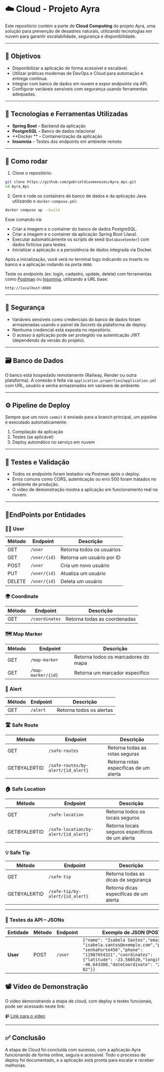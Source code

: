 # ☁️ Cloud - Projeto Ayra

Este repositório contém a parte de **Cloud Computing** do projeto Ayra, uma solução para prevenção de desastres naturais, utilizando tecnologias em nuvem para garantir escalabilidade, segurança e disponibilidade.

---

## 📌 Objetivos

- Disponibilizar a aplicação de forma acessível e escalável.
- Utilizar práticas modernas de DevOps e Cloud para automação e entrega contínua.
- Integrar com banco de dados em nuvem e expor endpoints via API.
- Configurar variáveis sensíveis com segurança usando ferramentas adequadas.

---

## 🧰 Tecnologias e Ferramentas Utilizadas

- **Spring Boot** – Backend da aplicação
- **PostgreSQL** – Banco de dados relacional
- **Docker ** – Containerização da aplicação
- **Insomnia** – Testes dos endpoints em ambiente remoto

---

## 🚀 Como rodar

1. Clone o repositório:

```bash
git clone https://github.com/gabrieldiasmenezes/Ayra_Api.git
cd Ayra_Api
```

2. Gere e rode os containers de banco de dados e da aplicação Java utilizando o `docker-compose.yml`:

```bash
docker compose up --build
```

Esse comando irá:

- Criar a imagem e o container do banco de dados PostgreSQL.
- Criar a imagem e o container da aplicação Spring Boot (Java).
- Executar automaticamente os scripts de seed (`DatabaseSeeder`) com dados fictícios para testes.
- Inicializar a aplicação e a persistência de dados integrada via Docker.

Após a inicialização, você verá no terminal logs indicando os inserts no banco e a aplicação rodando na porta `8080`.

Teste os endpoints (ex: login, cadastro, update, delete) com ferramentas como [Postman](https://www.postman.com/) ou [Insomnia](https://insomnia.rest/), utilizando a URL base:

```
http://localhost:8080
```

---

## 🔐 Segurança

- Variáveis sensíveis como credenciais do banco de dados foram armazenadas usando o painel de *Secrets* da plataforma de deploy.
- Nenhuma credencial está exposta no repositório.
- O acesso à aplicação pode ser protegido via autenticação JWT (dependendo da versão do projeto).

---

## 🗃️ Banco de Dados

O banco está hospedado remotamente (Railway, Render ou outra plataforma). A conexão é feita via `application.properties`/`application.yml` com URL, usuário e senha armazenados em variáveis de ambiente.

---

## ⚙️ Pipeline de Deploy

Sempre que um novo `commit` é enviado para a branch principal, um pipeline é executado automaticamente:

1. Compilação da aplicação
2. Testes (se aplicável)
3. Deploy automático no serviço em nuvem

---

## 🧪 Testes e Validação

- Todos os endpoints foram testados via Postman após o deploy.
- Erros comuns como CORS, autenticação ou erro 500 foram tratados no ambiente de produção.
- O vídeo de demonstração mostra a aplicação em funcionamento real na nuvem.

---
## 📡EndPoints por Entidades

### **🧍‍♂️ User**

| Método | Endpoint          | Descrição                 |
| ------ | ----------------- | ------------------------- |
| GET    | `/user`      | Retorna todos os usuários |
| GET    | `/user/{id}` | Retorna um usuário por ID |
| POST   | `/user`      | Cria um novo usuário      |
| PUT    | `/user/{id}` | Atualiza um usuário       |
| DELETE | `/user/{id}` | Deleta um usuário         |


### **🌍 Coordinate**

| Método | Endpoint                | Descrição                         |
| ------ | ----------------------- | --------------------------------- |
| GET    | `/coordinates`      | Retorna todas as coordenadas      |

### **🗺️ Map Marker**

| Método | Endpoint               | Descrição                           |
| ------ | ---------------------- | ----------------------------------- |
| GET    | `/map-marker`      | Retorna todos os marcadores do mapa |
| GET    | `/map-marker/{id}` | Retorna um marcador específico      |       |

### **🚨 Alert**

| Método | Endpoint           | Descrição                    |
| ------ | ------------------ | ---------------------------- |
| GET    | `/alert`      | Retorna todos os alertas     |

### **🛣️ Safe Route**

| Método | Endpoint               | Descrição                      |
| ------ | ---------------------- | ------------------------------ |
| GET    | `/safe-routes`      | Retorna todas as rotas seguras |
| GETBYALERTID    | `/safe-routes/by-alert/{id_alert}` | Retorna rotas especificas de um alerta        |

### **🏠 Safe Location**

| Método | Endpoint                  | Descrição                          |
| ------ | ------------------------- | ---------------------------------- |
| GET    | `/safe-location`      | Retorna todos os locais seguros    |
| GETBYALERTID | `/safe-location/by-alert/{id_alert}` | Retorna locais seguros específicos de um alerta |

### **💡 Safe Tip**

| Método | Endpoint             | Descrição                           |
| ------ | -------------------- | ----------------------------------- |
| GET    | `/safe-tip`      | Retorna todas as dicas de segurança |
| GETBYALERTID    | ` /safe-tip/by-alert/{id_alert} ` | Retorna dicas específicas de um alerta       |
---

### **📌 Testes da API – JSONs**

| Entidade              | Método | Endpoint                 | Exemplo de JSON (POST)                                                                                                                                                                                                                                                             |
| --------------------- | ------ | ------------------------ | ---------------------------------------------------------------------------------------------------------------------------------------------------------------------------------------------------------------------------------------------------------------------------------- |
| **User**              | POST   | `/user`             | `{"name": "Isabela Santos","email": "isabela.santos@exemplo.com","password": "senhaForte456","phone": "11987654321","coordinates": {"latitude": -23.560520,"longitude": -46.643308,"dateCoordinate": "2025-06-02"}} `   |
## 📽️ Vídeo de Demonstração

O vídeo demonstrando a etapa de cloud, com deploy e testes funcionais, pode ser acessado neste link:

📹 [Link para o vídeo]([https://www.youtube.com/watch?v=...](https://youtu.be/_AmXy9mNUls)) 

---

## ✅ Conclusão

A etapa de Cloud foi concluída com sucesso, com a aplicação Ayra funcionando de forma online, segura e acessível. Todo o processo de deploy foi documentado, e a aplicação está pronta para escalar e receber melhorias.




